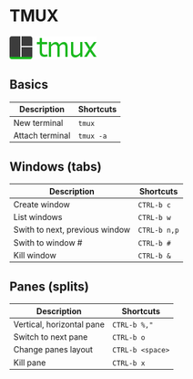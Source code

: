 TMUX
====
![TMUX](https://raw.githubusercontent.com/SergeBouchut/memo/master/tmux.png)


Basics
------

Description | Shortcuts
----------- | ---------
New terminal | `tmux`
Attach terminal | `tmux -a`


Windows (tabs)
--------------

Description | Shortcuts
----------- | ---------
Create window | `CTRL-b c`
List windows | `CTRL-b w`
Swith to next, previous window | `CTRL-b n,p`
Swith to window # | `CTRL-b #`
Kill window | `CTRL-b &`


Panes (splits)
--------------

Description | Shortcuts
----------- | ---------
Vertical, horizontal pane | `CTRL-b %,"`
Switch to next pane | `CTRL-b o`
Change panes layout | `CTRL-b <space>`
Kill pane | `CTRL-b x`
